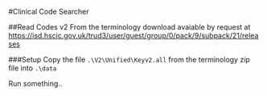 #Clinical Code Searcher

##Read Codes v2
From the terminology download avaiable by request at https://isd.hscic.gov.uk/trud3/user/guest/group/0/pack/9/subpack/21/releases

###Setup
Copy the file `.\V2\Unified\Keyv2.all` from the terminology zip file into `.\data`

Run something..